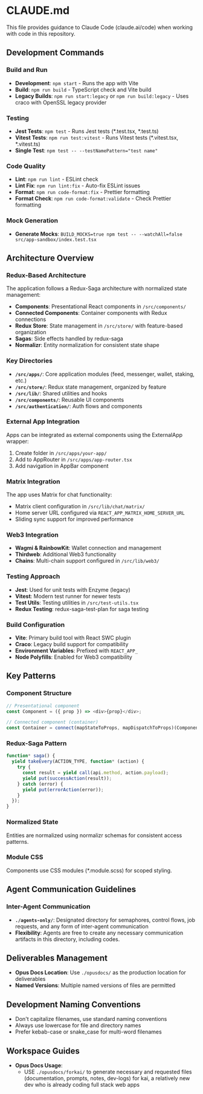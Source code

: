 # CLAUDE.md

This file provides guidance to Claude Code (claude.ai/code) when working with code in this repository.

## Development Commands

### Build and Run
- **Development**: `npm start` - Runs the app with Vite
- **Build**: `npm run build` - TypeScript check and Vite build
- **Legacy Builds**: `npm run start:legacy` or `npm run build:legacy` - Uses craco with OpenSSL legacy provider

### Testing
- **Jest Tests**: `npm test` - Runs Jest tests (*.test.tsx, *.test.ts)
- **Vitest Tests**: `npm run test:vitest` - Runs Vitest tests (*.vitest.tsx, *.vitest.ts)
- **Single Test**: `npm test -- --testNamePattern="test name"`

### Code Quality
- **Lint**: `npm run lint` - ESLint check
- **Lint Fix**: `npm run lint:fix` - Auto-fix ESLint issues
- **Format**: `npm run code-format:fix` - Prettier formatting
- **Format Check**: `npm run code-format:validate` - Check Prettier formatting

### Mock Generation
- **Generate Mocks**: `BUILD_MOCKS=true npm test -- --watchAll=false src/app-sandbox/index.test.tsx`

## Architecture Overview

### Redux-Based Architecture
The application follows a Redux-Saga architecture with normalized state management:
- **Components**: Presentational React components in `/src/components/`
- **Connected Components**: Container components with Redux connections
- **Redux Store**: State management in `/src/store/` with feature-based organization
- **Sagas**: Side effects handled by redux-saga
- **Normalizr**: Entity normalization for consistent state shape

### Key Directories
- **`/src/apps/`**: Core application modules (feed, messenger, wallet, staking, etc.)
- **`/src/store/`**: Redux state management, organized by feature
- **`/src/lib/`**: Shared utilities and hooks
- **`/src/components/`**: Reusable UI components
- **`/src/authentication/`**: Auth flows and components

### External App Integration
Apps can be integrated as external components using the ExternalApp wrapper:
1. Create folder in `/src/apps/your-app/`
2. Add to AppRouter in `/src/apps/app-router.tsx`
3. Add navigation in AppBar component

### Matrix Integration
The app uses Matrix for chat functionality:
- Matrix client configuration in `/src/lib/chat/matrix/`
- Home server URL configured via `REACT_APP_MATRIX_HOME_SERVER_URL`
- Sliding sync support for improved performance

### Web3 Integration
- **Wagmi & RainbowKit**: Wallet connection and management
- **Thirdweb**: Additional Web3 functionality
- **Chains**: Multi-chain support configured in `/src/lib/web3/`

### Testing Approach
- **Jest**: Used for unit tests with Enzyme (legacy)
- **Vitest**: Modern test runner for newer tests
- **Test Utils**: Testing utilities in `/src/test-utils.tsx`
- **Redux Testing**: redux-saga-test-plan for saga testing

### Build Configuration
- **Vite**: Primary build tool with React SWC plugin
- **Craco**: Legacy build support for compatibility
- **Environment Variables**: Prefixed with `REACT_APP_`
- **Node Polyfills**: Enabled for Web3 compatibility

## Key Patterns

### Component Structure
```typescript
// Presentational component
const Component = ({ prop }) => <div>{prop}</div>;

// Connected component (container)
const Container = connect(mapStateToProps, mapDispatchToProps)(Component);
```

### Redux-Saga Pattern
```typescript
function* saga() {
  yield takeEvery(ACTION_TYPE, function* (action) {
    try {
      const result = yield call(api.method, action.payload);
      yield put(successAction(result));
    } catch (error) {
      yield put(errorAction(error));
    }
  });
}
```

### Normalized State
Entities are normalized using normalizr schemas for consistent access patterns.

### Module CSS
Components use CSS modules (*.module.scss) for scoped styling.

## Agent Communication Guidelines

### Inter-Agent Communication
- **`./agents-only/`**: Designated directory for semaphores, control flows, job requests, and any form of inter-agent communication
- **Flexibility**: Agents are free to create any necessary communication artifacts in this directory, including codes.

## Deliverables Management
- **Opus Docs Location**: Use `./opusdocs/` as the production location for deliverables
- **Named Versions**: Multiple named versions of files are permitted

## Development Naming Conventions
- Don't capitalize filenames, use standard naming conventions
- Always use lowercase for file and directory names
- Prefer kebab-case or snake_case for multi-word filenames

## Workspace Guides
- **Opus Docs Usage**: 
  - USE `./opusdocs/forkai/` to generate necessary and requested files (documentation, prompts, notes, dev-logs) for kai, a relatively new dev who is already coding full stack web apps
